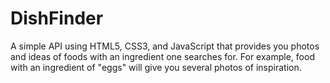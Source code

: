 # DishFinder
A simple API using HTML5, CSS3, and JavaScript that provides you photos and ideas of foods with an ingredient one searches for. For example, food with an ingredient of "eggs" will give you several photos of inspiration. 
